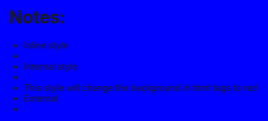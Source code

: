 # Notes: 

* Inline style
* <html style="background:blue"></html>
* Internal style
* <style> html {background:red;} </style>
* This style will change the background in html tags to red
* External
* <head> <link rel="stylesheet" href="./styles.css"/> </head>